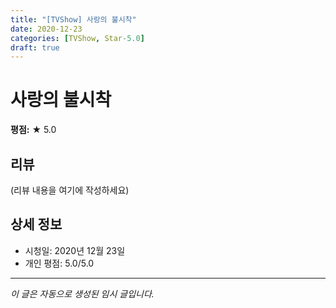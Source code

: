 ```yaml
---
title: "[TVShow] 사랑의 불시착"
date: 2020-12-23
categories: [TVShow, Star-5.0]
draft: true
---
```


# 사랑의 불시착

**평점:** ★ 5.0

## 리뷰

(리뷰 내용을 여기에 작성하세요)

## 상세 정보

- 시청일: 2020년 12월 23일
- 개인 평점: 5.0/5.0

---

*이 글은 자동으로 생성된 임시 글입니다.*
